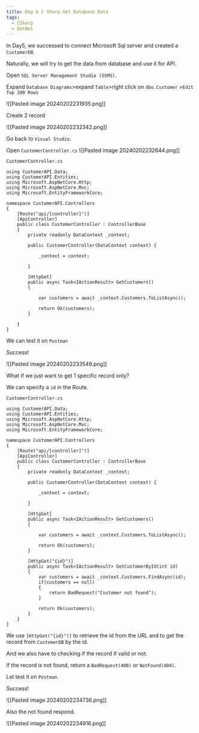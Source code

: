 ```yaml
---
title: Day 6 C Sharp Get Database Data
tags:
  - CSharp
  - DotNet
---
```

In Day5, we successed to connect Microsoft Sql server and created a `CustomerDB`.

Naturally, we will try to get the data from database and use it for API.

Open `SQL Server Management Studio (SSMS)`.

Expand `Database Diagrams`>expand `Table`>right click on `dbo.Customer` >`Edit Top 200 Rows`

![[Pasted image 20240202231935.png]]

Create 2 record

![[Pasted image 20240202232342.png]]

Go back to `Visual Studio`.

Open `CustomerController.cs`
![[Pasted image 20240202232644.png]]

```
CustomerController.cs

using CustomerAPI.Data;
using CustomerAPI.Entities;
using Microsoft.AspNetCore.Http;
using Microsoft.AspNetCore.Mvc;
using Microsoft.EntityFrameworkCore;

namespace CustomerAPI.Controllers
{
    [Route("api/[controller]")]
    [ApiController]
    public class CustomerController : ControllerBase
    {
        private readonly DataContext _context;
        
        public CustomerController(DataContext context) {
            
            _context = context;
            
        }

        [HttpGet]
        public async Task<IActionResult> GetCustomers() 
        {
            
            var customers = await _context.Customers.ToListAsync();
	        
            return Ok(customers);
        }
        
    }
}
```

We can test it on `Postman`

Success!

![[Pasted image 20240202233549.png]]

What if we just want to get 1 specific record only?

We can specify a `id` in the Route.

```
CustomerController.cs

using CustomerAPI.Data;
using CustomerAPI.Entities;
using Microsoft.AspNetCore.Http;
using Microsoft.AspNetCore.Mvc;
using Microsoft.EntityFrameworkCore;

namespace CustomerAPI.Controllers
{
    [Route("api/[controller]")]
    [ApiController]
    public class CustomerController : ControllerBase
    {
        private readonly DataContext _context;

        public CustomerController(DataContext context) {
            
            _context = context;

        }

        [HttpGet]
        public async Task<IActionResult> GetCustomers() 
        {

            var customers = await _context.Customers.ToListAsync();
            
            return Ok(customers);
        }

        [HttpGet("{id}")]
        public async Task<IActionResult> GetCustomerById(int id)
        {
            var customers = await _context.Customers.FindAsync(id);
            if(customers == null)
            {
                return BadRequest("Customer not found");
            }

            return Ok(customers);
        }
    }
}

```

We use `[HttpGet("{id}")]` to retrieve the id from the URL and to get the record from `CustomerDB` by the id.

And we also have to checking if the record if valid or not.

If the record is not found, return a `BadRequest(400)` or `NotFound(404)`.

Let test it on `Postman`.

Success!

![[Pasted image 20240202234736.png]]

Also the not found respond.

![[Pasted image 20240202234916.png]]